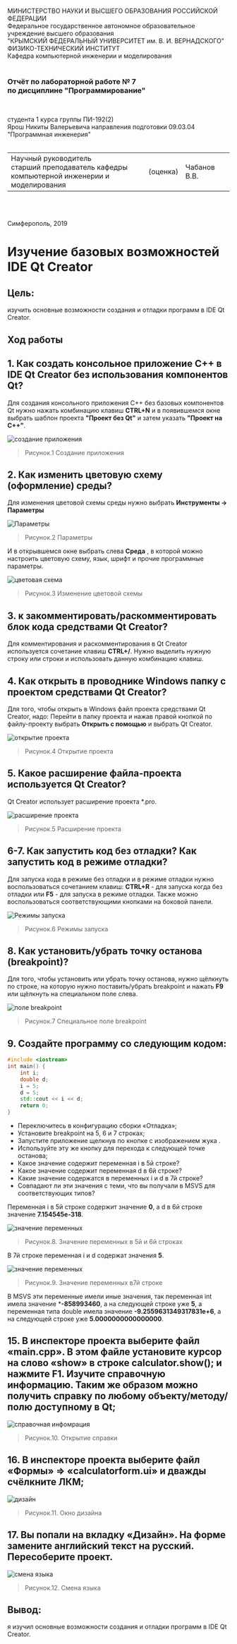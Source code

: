 МИНИСТЕРСТВО НАУКИ  И ВЫСШЕГО ОБРАЗОВАНИЯ РОССИЙСКОЙ ФЕДЕРАЦИИ  
Федеральное государственное автономное образовательное учреждение высшего образования  
"КРЫМСКИЙ ФЕДЕРАЛЬНЫЙ УНИВЕРСИТЕТ им. В. И. ВЕРНАДСКОГО"  
ФИЗИКО-ТЕХНИЧЕСКИЙ ИНСТИТУТ  
Кафедра компьютерной инженерии и моделирования
<br/><br/>

### Отчёт по лабораторной работе № 7<br/> по дисциплине "Программирование"
<br/>

студента 1 курса группы ПИ-192(2)  
Ярош Никиты Валерьевича 
направления подготовки 09.03.04 "Программная инженерия"  
<br/>

<table>
<tr><td>Научный руководитель<br/> старший преподаватель кафедры<br/> компьютерной инженерии и моделирования</td>
<td>(оценка)</td>
<td>Чабанов В.В.</td>
</tr>
</table>
<br/><br/>

Симферополь, 2019

# Изучение базовых возможностей IDE Qt Creator

## Цель:   
изучить основные возможности создания и отладки программ в IDE Qt Creator.
## Ход работы

## 1. Как создать консольное приложение С++ в IDE Qt Creator без использования компонентов Qt?

 Для создания консольного приложения C++ без базовых компонентов Qt нужно нажать комбинацию клавиш **CTRL+N** и в появившемся окне выбрать шаблон проекта **"Проект без Qt"** и затем указать **"Проект на C++"**.

![создание приложения](Images/7.1.jpg)

>Рисунок.1 Создание приложения

## 2. Как изменить цветовую схему (оформление) среды?

Для изменения цветовой схемы среды нужно выбрать **Инструменты -> Параметры**

![Параметры](Images/7.2.jpg)

>Рисунок.2 Параметры

И в открывшемся окне выбрать слева **Среда** , в которой можно настроить цветовую схему, язык, шрифт и прочие программные параметры.

![цветовая схема](Images/7.3.jpg)

>Рисунок.3 Изменение цветовой схемы

## 3. к закомментировать/раскомментировать блок кода средствами Qt Creator?

Для комментирования и раскомментирования в Qt Creator используется сочетание клавиш **CTRL+/**. Нужно выделить нужную строку или строки и использовать данную комбинацию клавиш.

## 4. Как открыть в проводнике Windows папку с проектом средствами Qt Creator?

Для того, чтобы открыть в Windows файл проекта средствами Qt Creator, надо:
Перейти в папку проекта и нажав правой кнопкой по файлу-проекту выбрать **Открыть с помощью** и выбрать Qt Creator.

![открытие проекта](Images/7.6.jpg)

>Рисунок.4 Открытие проекта

## 5. Какое расширение файла-проекта используется Qt Creator?

 Qt Creator использует расширение проекта *.pro.

![расширение проекта](Images/7.4.jpg)

>Рисунок.5 Расширение проекта

## 6-7. Как запустить код без отладки? Как запустить код в режиме отладки?

Для запуска кода в режиме без отладки и в режиме отладки нужно воспользоваться сочетанием клавиш:
 **CTRL+R** - для запуска когда без отладки или **F5** - для запуска в режиме отладки.
Также можно воспользоваться соответствующими кнопками на боковой панели.

![Режимы запуска](Images/7.5.jpg)

>Рисунок.6 Режимы запуска

## 8. Как установить/убрать точку останова (breakpoint)?

Для того, чтобы установить или убрать точку останова, нужно щёлкнуть по строке, на которую нужно поставить/убрать breakpoint и нажать **F9** или щёлкнуть на специальном поле слева.

![поле breakpoint](Images/7.7.jpg)

>Рисунок.7 Специальное поле breakpoint

## 9. Создайте программу со следующим кодом:
```c++
#include <iostream>
int main() {
    int i;
    double d;
    i = 5;
    d = 5;
    std::cout << i << d;
    return 0;
}
```
* Переключитесь в конфигурацию сборки «Отладка»;
* Установите breakpoint на 5, 6 и 7 строках;
* Запустите приложение щелкнув по кнопке с изображением жука .
* Используйте эту же кнопку для перехода к следующей точке останова;
* Какое значение содержит переменная i в 5й строке?
* Какое значение содержит переменная d в 6й строке?
* Какие значение содержатся в переменных i и  d в 7й строке?
* Совпадают ли эти значения с теми, что вы получали в MSVS для соответствующих типов?

Переменная i в 5й строке содержит значение **0**, а d в 6й строке значение **7.154545e-318**.

![значение переменных](Images/7.8.jpg)

>Рисунок.8. Значение переменных в 5й и 6й строках

В 7й строке переменная i и d содержат значения **5**.

![значение переменных](Images/7.9.jpg)

>Рисунок.9. Значение переменных в7й строке

В MSVS эти переменные имели иные значения, так переменная int имела значение ***-858993460**, а на следующей строке уже **5**, а переменная типа double имела значение **-9.2559631349317831e+6**, а на следующей строке уже **5.0000000000000000**.

## 15. В инспекторе проекта выберите файл «main.cpp». В этом файле установите курсор на слово «show» в строке calculator.show(); и нажмите F1. Изучите справочную информацию. Таким же образом можно получить справку по любому объекту/методу/полю доступному в Qt;

![справочная инфомрация](Images/7.10.jpg)

>Рисунок.10. Открытие справки

## 16. В инспекторе проекта выберите файл «Формы» => «calculatorform.ui» и дважды счёлкните ЛКМ;

![дизайн](Images/7.11.jpg)

>Рисунок.11. Окно дизайна

## 17. Вы попали на вкладку «Дизайн». На форме замените английский текст на русский. Пересоберите проект.

![смена языка](Images/image.png)

>Рисунок.12. Смена языка

## Вывод: 
я изучил основные возможности создания и отладки программ в IDE Qt Creator.

